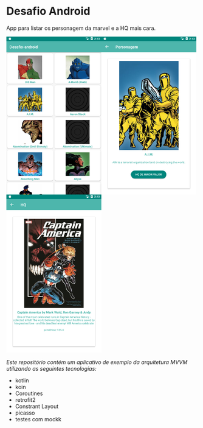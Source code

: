 # Desafio Android
App para listar os personagem da marvel e a HQ mais cara. 

<img src="https://github.com/JulioMCDias/desafio-android-julio-dias/raw/main/img/img1.png" align="left" alt="lista" width="250"/>
<img src="https://github.com/JulioMCDias/desafio-android-julio-dias/raw/main/img/img2.png" align="left" alt="info personagem" width="250"/>
<img src="https://github.com/JulioMCDias/desafio-android-julio-dias/raw/main/img/img3.png" alt="lista" width="250"/>


*Este repositório contém um aplicativo de exemplo da  arquitetura MVVM utilizando as seguintes tecnologias:*

- kotlin
- koin
- Coroutines
- retrofit2
- Constrant Layout
- picasso
- testes com mockk
